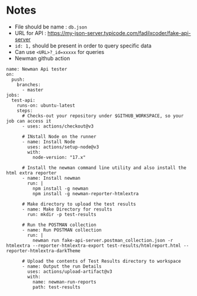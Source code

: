 # Notes

- File should be name : `db.json`
- URL for API : https://my-json-server.typicode.com/fadilxcoder/fake-api-server
- `id: 1,` should be present in order to query specific data
- Can use `<URL>?_id=xxxxx` for queries
- Newman github action

```
name: Newman Api tester
on:
  push:
    branches:
      - master
jobs:
  test-api:
    runs-on: ubuntu-latest
    steps:
      # Checks-out your repository under $GITHUB_WORKSPACE, so your job can access it
      - uses: actions/checkout@v3

      # INstall Node on the runner
      - name: Install Node
        uses: actions/setup-node@v3
        with:
          node-version: "17.x"

      # Install the newman command line utility and also install the html extra reporter
      - name: Install newman
        run: |
          npm install -g newman
          npm install -g newman-reporter-htmlextra

      # Make directory to upload the test results
      - name: Make Directory for results
        run: mkdir -p test-results

      # Run the POSTMAN collection
      - name: Run POSTMAN collection
        run: |
          newman run fake-api-server.postman_collection.json -r htmlextra --reporter-htmlextra-export test-results/htmlreport.html --reporter-htmlextra-darkTheme

      # Upload the contents of Test Results directory to workspace
      - name: Output the run Details
        uses: actions/upload-artifact@v3
        with:
          name: newman-run-reports
          path: test-results
```